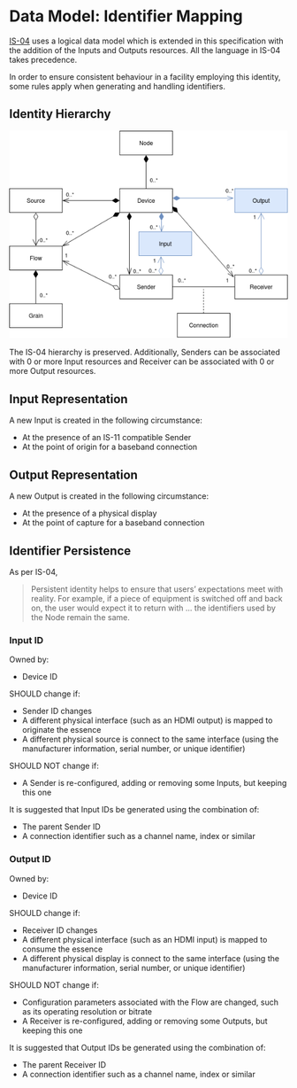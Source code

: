 # Data Model: Identifier Mapping

[IS-04][IS-04] uses a logical data model which is extended in this specification with the addition of the Inputs and Outputs resources.
All the language in IS-04 takes precedence.

In order to ensure consistent behaviour in a facility employing this identity, some rules apply when generating and handling identifiers.

## Identity Hierarchy

![Extended IS-04 Model Diagram](../docs/images/is-11-data-model.png)

The IS-04 hierarchy is preserved. Additionally, Senders can be associated with 0 or more Input resources and Receiver can be associated with 0 or more Output resources.

## Input Representation

A new Input is created in the following circumstance:

- At the presence of an IS-11 compatible Sender
- At the point of origin for a baseband connection

## Output Representation

A new Output is created in the following circumstance:

- At the presence of a physical display
- At the point of capture for a baseband connection

## Identifier Persistence

As per IS-04,

> Persistent identity helps to ensure that users’ expectations meet with reality. For example, if a piece of equipment is switched off and back on, the user would expect it to return with ... the identifiers used by the Node remain the same.

### Input ID

Owned by:

- Device ID

SHOULD change if:

- Sender ID changes
- A different physical interface (such as an HDMI output) is mapped to originate the essence
- A different physical source is connect to the same interface (using the manufacturer information, serial number, or unique identifier)

SHOULD NOT change if:

- A Sender is re-configured, adding or removing some Inputs, but keeping this one

It is suggested that Input IDs be generated using the combination of:

- The parent Sender ID
- A connection identifier such as a channel name, index or similar

### Output ID

Owned by:

- Device ID

SHOULD change if:

- Receiver ID changes
- A different physical interface (such as an HDMI input) is mapped to consume the essence
- A different physical display is connect to the same interface (using the manufacturer information, serial number, or unique identifier)

SHOULD NOT change if:

- Configuration parameters associated with the Flow are changed, such as its operating resolution or bitrate
- A Receiver is re-configured, adding or removing some Outputs, but keeping this one

It is suggested that Output IDs be generated using the combination of:

- The parent Receiver ID
- A connection identifier such as a channel name, index or similar

[IS-04]: https://specs.amwa.tv/is-04/
